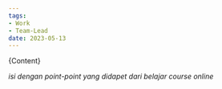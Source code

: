 ```yaml
---
tags:
- Work
- Team-Lead
date: 2023-05-13
---
```



{Content}

_isi dengan point-point yang didapet dari belajar course online_

